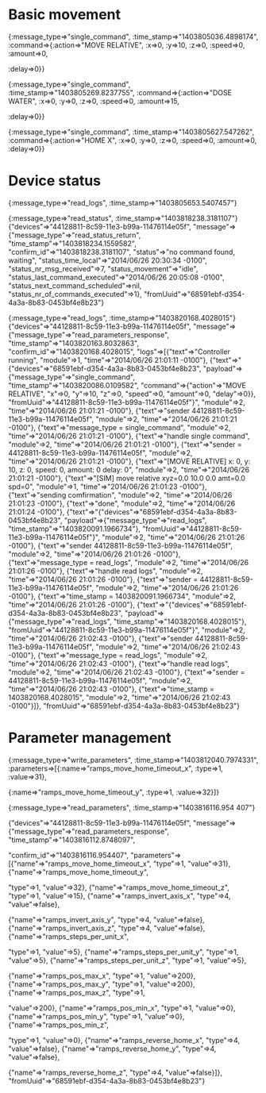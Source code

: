 Basic movement
==============

{:message_type=>"single_command", :time_stamp=>"1403805036.4898174", :command=>{:action=>"MOVE RELATIVE", :x=>0, :y=>10, :z=>0, :speed=>0, :amount=>0, 

:delay=>0}}

{:message_type=>"single_command", :time_stamp=>"1403805269.8237755", :command=>{:action=>"DOSE WATER", :x=>0, :y=>0, :z=>0, :speed=>0, :amount=>15, 

:delay=>0}}


{:message_type=>"single_command", :time_stamp=>"1403805627.547262", :command=>{:action=>"HOME X", :x=>0, :y=>0, :z=>0, :speed=>0, :amount=>0, :delay=>0}}



Device status
=============

{:message_type=>"read_logs", :time_stamp=>"1403805653.5407457"}

{:message_type=>"read_status", :time_stamp=>"1403818238.3181107"}
{"devices"=>"44128811-8c59-11e3-b99a-11476114e05f", "message"=>{"message_type"=>"read_status_return", "time_stamp"=>"1403818234.1559582", 
"confirm_id"=>"1403818238.3181107", "status"=>"no command found, waiting", "status_time_local"=>"2014/06/26 20:30:34 -0100", "status_nr_msg_received"=>7, 
"status_movement"=>"idle", "status_last_command_executed"=>"2014/06/26 20:05:08 -0100", "status_next_command_scheduled"=>nil, 
"status_nr_of_commands_executed"=>1}, "fromUuid"=>"68591ebf-d354-4a3a-8b83-0453bf4e8b23"}


{:message_type=>"read_logs", :time_stamp=>"1403820168.4028015"}
{"devices"=>"44128811-8c59-11e3-b99a-11476114e05f", "message"=>{"message_type"=>"read_parameters_response", "time_stamp"=>"1403820163.8032863", "confirm_id"=>"1403820168.4028015", "logs"=>[{"text"=>"Controller running", "module"=>1, "time"=>"2014/06/26 21:01:11 -0100"}, {"text"=>"{\"devices\"=>\"68591ebf-d354-4a3a-8b83-0453bf4e8b23\", \"payload\"=>{\"message_type\"=>\"single_command\", \"time_stamp\"=>\"1403820086.0109582\", \"command\"=>{\"action\"=>\"MOVE RELATIVE\", \"x\"=>0, \"y\"=>10, \"z\"=>0, \"speed\"=>0, \"amount\"=>0, \"delay\"=>0}}, \"fromUuid\"=>\"44128811-8c59-11e3-b99a-11476114e05f\"}", "module"=>2, "time"=>"2014/06/26 21:01:21 -0100"}, {"text"=>"sender 44128811-8c59-11e3-b99a-11476114e05f", "module"=>2, "time"=>"2014/06/26 21:01:21 -0100"}, {"text"=>"message_type = single_command", "module"=>2, "time"=>"2014/06/26 21:01:21 -0100"}, {"text"=>"handle single command", "module"=>2, "time"=>"2014/06/26 21:01:21 -0100"}, {"text"=>"sender = 44128811-8c59-11e3-b99a-11476114e05f", "module"=>2, "time"=>"2014/06/26 21:01:21 -0100"}, {"text"=>"[MOVE RELATIVE] x: 0, y: 10, z: 0, speed: 0, amount: 0 delay: 0", "module"=>2, "time"=>"2014/06/26 21:01:21 -0100"}, {"text"=>"[SIM] move relative xyz=0.0 10.0 0.0 amt=0.0 spd=0", "module"=>1, "time"=>"2014/06/26 21:01:23 -0100"}, {"text"=>"sending comfirmation", "module"=>2, "time"=>"2014/06/26 21:01:23 -0100"}, {"text"=>"done", "module"=>2, "time"=>"2014/06/26 21:01:24 -0100"}, {"text"=>"{\"devices\"=>\"68591ebf-d354-4a3a-8b83-0453bf4e8b23\", \"payload\"=>{\"message_type\"=>\"read_logs\", \"time_stamp\"=>\"1403820091.1966734\"}, \"fromUuid\"=>\"44128811-8c59-11e3-b99a-11476114e05f\"}", "module"=>2, "time"=>"2014/06/26 21:01:26 -0100"}, {"text"=>"sender 44128811-8c59-11e3-b99a-11476114e05f", "module"=>2, "time"=>"2014/06/26 21:01:26 -0100"}, {"text"=>"message_type = read_logs", "module"=>2, "time"=>"2014/06/26 21:01:26 -0100"}, {"text"=>"handle read logs", "module"=>2, "time"=>"2014/06/26 21:01:26 -0100"}, {"text"=>"sender     = 44128811-8c59-11e3-b99a-11476114e05f", "module"=>2, "time"=>"2014/06/26 21:01:26 -0100"}, {"text"=>"time_stamp = 1403820091.1966734", "module"=>2, "time"=>"2014/06/26 21:01:26 -0100"}, {"text"=>"{\"devices\"=>\"68591ebf-d354-4a3a-8b83-0453bf4e8b23\", \"payload\"=>{\"message_type\"=>\"read_logs\", \"time_stamp\"=>\"1403820168.4028015\"}, \"fromUuid\"=>\"44128811-8c59-11e3-b99a-11476114e05f\"}", "module"=>2, "time"=>"2014/06/26 21:02:43 -0100"}, {"text"=>"sender 44128811-8c59-11e3-b99a-11476114e05f", "module"=>2, "time"=>"2014/06/26 21:02:43 -0100"}, {"text"=>"message_type = read_logs", "module"=>2, "time"=>"2014/06/26 21:02:43 -0100"}, {"text"=>"handle read logs", "module"=>2, "time"=>"2014/06/26 21:02:43 -0100"}, {"text"=>"sender     = 44128811-8c59-11e3-b99a-11476114e05f", "module"=>2, "time"=>"2014/06/26 21:02:43 -0100"}, {"text"=>"time_stamp = 1403820168.4028015", "module"=>2, "time"=>"2014/06/26 21:02:43 -0100"}]}, "fromUuid"=>"68591ebf-d354-4a3a-8b83-0453bf4e8b23"}


Parameter management
====================



{:message_type=>"write_parameters", :time_stamp=>"1403812040.7974331", :parameters=>[{:name=>"ramps_move_home_timeout_x", :type=>1, :value=>31}, 

{:name=>"ramps_move_home_timeout_y", :type=>1, :value=>32}]}


{:message_type=>"read_parameters", :time_stamp=>"1403816116.954
407"}



{"devices"=>"44128811-8c59-11e3-b99a-11476114e05f", "message"=>{"message_type"=>"read_parameters_response", "time_stamp"=>"1403816112.8748097", 

"confirm_id"=>"1403816116.954407", "parameters"=>[{"name"=>"ramps_move_home_timeout_x", "type"=>1, "value"=>31}, {"name"=>"ramps_move_home_timeout_y", 

"type"=>1, "value"=>32}, {"name"=>"ramps_move_home_timeout_z", "type"=>1, "value"=>15}, {"name"=>"ramps_invert_axis_x", "type"=>4, "value"=>false}, 

{"name"=>"ramps_invert_axis_y", "type"=>4, "value"=>false}, {"name"=>"ramps_invert_axis_z", "type"=>4, "value"=>false}, {"name"=>"ramps_steps_per_unit_x", 

"type"=>1, "value"=>5}, {"name"=>"ramps_steps_per_unit_y", "type"=>1, "value"=>5}, {"name"=>"ramps_steps_per_unit_z", "type"=>1, "value"=>5}, 

{"name"=>"ramps_pos_max_x", "type"=>1, "value"=>200}, {"name"=>"ramps_pos_max_y", "type"=>1, "value"=>200}, {"name"=>"ramps_pos_max_z", "type"=>1, 

"value"=>200}, {"name"=>"ramps_pos_min_x", "type"=>1, "value"=>0}, {"name"=>"ramps_pos_min_y", "type"=>1, "value"=>0}, {"name"=>"ramps_pos_min_z", 

"type"=>1, "value"=>0}, {"name"=>"ramps_reverse_home_x", "type"=>4, "value"=>false}, {"name"=>"ramps_reverse_home_y", "type"=>4, "value"=>false}, 

{"name"=>"ramps_reverse_home_z", "type"=>4, "value"=>false}]}, "fromUuid"=>"68591ebf-d354-4a3a-8b83-0453bf4e8b23"}




